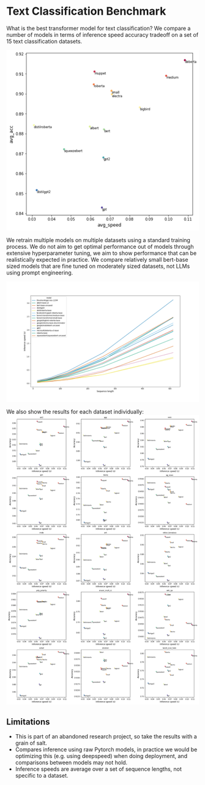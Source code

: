 # Text Classification Benchmark
What is the best transformer model for text classification? We compare a number of models in terms of inference speed accuracy tradeoff on a set of 15 text classification datasets.

![image](results/avg_speed_acc.png)

We retrain multiple models on multiple datasets using a standard training process. We do not aim to get optimal performance out of models through extensive hyperparameter tuning, we aim to show performance that can be realistically expected in practice. We compare relatively small bert-base sized models that are fine tuned on moderately sized datasets, not LLMs using prompt engineering.

![image](results/inference_speed_seq_len.png)

We also show the results for each dataset individually:
![image](results/accuracy_vs_speed.png)

## Limitations

* This is part of an abandoned research project, so take the results with a grain of salt.
* Compares inference using raw Pytorch models, in practice we would be optimizing this (e.g. using deepspeed) when doing deployment, and comparisons between models may not hold.
* Inference speeds are average over a set of sequence lengths, not specific to a dataset.